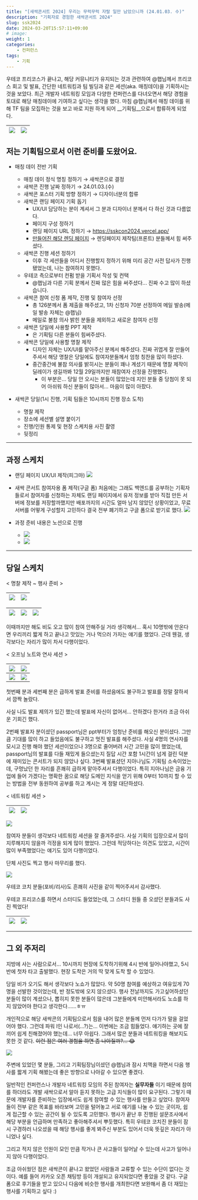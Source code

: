 ```yaml
---
title: "[새싹콘서트 2024] 우리는 무럭무럭 자랄 일만 남았으니까 (24.01.03. 수)"
description: "기획자로 경험한 새싹콘서트 2024"
slug: ssk2024
date: 2024-03-20T15:57:11+09:00
# image: 
weight: 1
categories:
    - 컨퍼런스
tags:
    - 기획
---
```



우테코 프리코스가 끝나고, 해당 커뮤니티가 유지되는 것과 관련하여 @햅님께서 프리코스 회고 및 발표, 간단한 네트워킹과 팀 빌딩과 같은 세션(aka. 매칭데이)을 기획하시는 것을 보았다. 
최근 개발자 네트워킹 모임과 다양한 컨퍼런스를 다녀오면서 해당 경험을 토대로 해당 매칭데이에 기여하고 싶다는 생각을 했다.
마침 @햅님께서 매칭 데이를 위해 TF 팀을 모집하는 것을 보고 바로 지원 하게 되어 __기획팀__으로서 합류하게 되었다.


![](https://velog.velcdn.com/images/yeseul/post/a2957bc6-5188-41ed-9b96-954fbdfd5dd2/image.png) | ![](https://velog.velcdn.com/images/yeseul/post/5c8678cc-3a23-4cb5-b031-78971e2fe553/image.png)
-- | -- |


## 저는 기획팀으로서 이런 준비를 도왔어요.
- 매칭 데이 전반 기획
  - 매칭 데이 정식 명칭 정하기 → 새싹콘으로 결정
  - 새싹콘 진행 날짜 정하기 → 24.01.03.(수)
  - 새싹콘 포스터 기획 방향 정하기 → 디자이너분의 합류
  - 새싹콘 랜딩 페이지 기획 돕기
     - UX/UI 담당하는 분이 계셔서 그 분과 디자이너 분께서 다 하신 것과 다름없다.
     - 페이지 구성 정하기
     - 랜딩 페이지 URL 정하기 → https://sskcon2024.vercel.app/
     - [만들어진 해당 렌딩 페이지](https://sskcon2024.vercel.app/) →  렌딩페이지 제작팀(프론트) 분들께서 힘 써주셨다.
  - 새싹콘 진행 세션 정하기
    - 이후 각 세션들을 어디서 진행할지 정하기 위해 미리 공간 사전 답사가 진행 됐었는데, 나는 참여하지 못했다.
  - 우테코 측으로부터 컨펌 받을 기획서 작성 및 컨택
    - @햅님과 다른 기획 분께서 진짜 많은 힘을 써주셨다... 진짜 수고 많이 하셨습니다.
  - 새싹콘 참여 신청 폼 제작, 진행 및 참여자 선정
    - 총 126분께서 폼 제출을 해주셨고, 1차 신청자 70분 선정하여 메일 발송(메일 발송 자체는 @햅님)
    - 메일로 불참 의사 밝힌 분들을 제외하고 새로운 참여자 선정
  - 새싹콘 당일에 사용할 PPT 제작
    - 은 기획팀 다른 분들이 힘써주셨다.
  - 새싹콘 당일에 사용할 명찰 제작
    - 디자인 자체는 UX/UI를 맡아주신 분께서 해주셨다. 진짜 귀엽게 잘 만들어주셔서 해당 명찰은 당일에도 참여자분들께서 엄청 칭찬을 많이 하셨다.
    - 중간중간에 불참 의사를 밝히시는 분들이 꽤나 계셨기 때문에 명찰 제작이 딜레이가 생길까봐 12월 29일까지만 재참여자 선정을 진행했다.
      - 이 부분은... 당일 안 오시는 분들이 많았는데 지인 분들 중 당첨이 못 되어 아쉬워 하신 분들이 많아서... 마음이 많이 아팠다.


- 새싹콘 당일(1시 진행, 기획 팀들은 10시까지 진행 장소 도착)
  - 명찰 제작
  - 장소에 세션별 설명 붙이기
  - 진행/인원 통제 및 현장 스케치용 사진 촬영
  - 뒷정리

---

## 과정 스케치
- 랜딩 페이지 UX/UI 제작(피그마)
![](https://velog.velcdn.com/images/yeseul/post/1f821bec-3da5-45e2-866f-534d4fe54697/image.png)

- 새싹 콘서트 참여자용 폼 제작(구글 폼)
처음에는 그래도 백엔드를 공부하는 기획자들로서 참여자를 신청하는 자체도 랜딩 페이지에서 유저 정보를 받아 직접 만든 서버에 정보를 저장할까했지만 배포까지의 시간도 얼마 남지 않았던 상황이었고, 무료 서버를 어떻게 구성할지 고민하다 결국 전부 폐기하고 구글 폼으로 받기로 했다.
![](https://velog.velcdn.com/images/yeseul/post/5ec2a9ce-d469-48c2-af83-dde9f9992bdd/image.png)

- 과정 준비 내용은 노션으로 진행
  - ![](https://velog.velcdn.com/images/yeseul/post/6109e444-94aa-4c1d-9cc2-b6e6a9cbd591/image.png)
  - ![](https://velog.velcdn.com/images/yeseul/post/5cdf2bef-5003-4550-bfe6-2f74b88dbceb/image.png)

---

## 당일 스케치
< 명찰 제작 ~ 행사 준비 >

![](https://velog.velcdn.com/images/yeseul/post/c6e0fe80-a520-409a-8af5-1d0e463afcd2/image.jpeg) | ![](https://velog.velcdn.com/images/yeseul/post/30e8922b-eee1-4be3-a5c2-38ec0dbcb449/image.jpeg)
-- | -- |

![](https://velog.velcdn.com/images/yeseul/post/3649eb57-271b-430e-b2c0-53ae40a12960/image.png) | ![](https://velog.velcdn.com/images/yeseul/post/a3fb972b-e545-4742-aa28-b74ea8c1e016/image.png) | ![](https://velog.velcdn.com/images/yeseul/post/94347a24-9488-47e6-aa23-c3d6818c93a0/image.jpeg)
-- | -- | -- |

이때까지만 해도 비도 오고 많이 참여 안해주실 거라 생각해서... 혹시 10명밖에 안온다면 우리끼리 짧게 하고 끝나고 맛있는 거나 먹으러 가자는 얘기를 했었다.
근데 웬걸, 생각보다는 자리가 많이 차서 다행이었다.

< 오프닝 노트와 연사 세션 >

![](https://velog.velcdn.com/images/yeseul/post/c0446178-30ec-4afb-96fe-af0944efc2f2/image.jpeg) | ![](https://velog.velcdn.com/images/yeseul/post/ada26869-c0c1-416b-a819-2b68c7dff81c/image.png)
-- | -- |
![](https://velog.velcdn.com/images/yeseul/post/f26e60b8-8586-4139-a584-25bcffc0fbbb/image.jpeg) | ![](https://velog.velcdn.com/images/yeseul/post/bf5cf78f-1c0c-46b9-a538-e888b64b6169/image.jpeg)

첫번째 분과 세번째 분은 급하게 발표 준비를 하셨음에도 불구하고 발표를 정말 잘하셔서 깜짝 놀랐다.

사실 나도 발표 제의가 있긴 했는데 발표에 자신이 없어서... 안하겠다 한거라 조금 아쉬운 기회긴 했다.

2번째 발표자 분이셨던 passport님은 ppt부터가 엄청난 준비를 해오신 분이셨다.
그만큼 기대를 많이 하고 들었음에도 불구하고 멋진 발표를 해주셨다.
사실 4명의 연사자를 모시고 진행 해야 했던 세션이었으나 3명으로 줄어버려 시간 고민을 많이 했었는데, passport님의 발표를 다들 재밌게 들으셨는지 질답 시간 포함 1시간이 넘게 걸린 덕분에 재미있는 콘서트가 되지 않았나 싶다.
3번째 발표셨던 지아나님도 기획팀 소속이었는데, 구멍났던 한 자리를 흔쾌히 급하게 맡아주셔서 다행이었다. 특히 지아나님은 금융 기업에 들어 가겠다는 명확한 꿈으로 해당 도메인 지식을 얻기 위해 0부터 10까지 할 수 있는 방법을 전부 동원하여 공부를 하고 계시는 게 정말 대단하셨다.

< 네트워킹 세션 >

![](https://velog.velcdn.com/images/yeseul/post/c11bcbde-be59-4aac-879d-d7a097c021ce/image.jpeg) | ![](https://velog.velcdn.com/images/yeseul/post/9b82be57-1267-4d45-8ec0-860d3554fc6b/image.jpeg)
-- | -- |
![](https://velog.velcdn.com/images/yeseul/post/7d922e79-e572-44fe-be4b-727c6f33e0fb/image.jpeg)

참여자 분들이 생각보다 네트워킹 세션을 잘 즐겨주셨다.
사실 기획의 입장으로서 많이 지루해지지 않을까 걱정을 되게 많이 했었다.
그런데 적당하다는 의견도 있었고, 시간이 많이 부족했었다는 얘기도 있어 다행이었다.

단체 사진도 찍고 행사 마무리를 했다.

![](https://velog.velcdn.com/images/yeseul/post/e502fe78-df41-426e-84e6-0071928e9c9c/image.jpeg)

우테코 코치 분들(포비/리사)도 흔쾌히 사진을 같이 찍어주셔서 감사했다.

우테코 프리코스를 하면서 스터디도 들었었는데, 그 스터디 원들 중 오셨던 분들과도 사진 찍었다!

![](https://velog.velcdn.com/images/yeseul/post/e6b46a18-6c25-4f64-a53e-3a328ecf0334/image.jpeg) | ![](https://velog.velcdn.com/images/yeseul/post/82df2317-d0b5-4df1-9f1e-3abaae3edad1/image.jpeg)
-- | -- |



---

## 그 외 주저리
지방에 사는 사람으로서... 10시까지 현장에 도착하기위해 4시 반에 일어나야했고, 5시반에 첫차 타고 출발했다. 현장 도착은 거의 딱 맞게 도착 할 수 있었다.

당일 비가 오기도 해서 생각보다 노쇼가 많았다. 약 50명 참여를 예상하고 여유있게 70명을 선발한 것이었는데, 반 정도밖에 오지 않으셨다. 행사 전날까지도 가고싶어하셨던 분들이 많이 계셨으나, 뽑히지 못한 분들이 많은데 그분들에게 미안해서라도 노쇼를 하지 않았어야 한다고 생각한다......ㅎㅠ

개인적으로 해당 새싹콘의 기획팀으로서 힘을 내어 많은 분들께 먼저 다가가 말을 걸었어야 했다. 그런데 파워 I인 나로서(...?)는... 이번에는 조금 힘들었다. 얘기하는 곳에 잘 끼어 쉽게 친해졌어야 했는데... 너무 아쉽다. 그래서 많은 분들과 네트워킹을 해보지도 못한 것 같다. ~~이런 점은 여러 경험을 하면 좀 나아질까?... 😂~~

![](https://velog.velcdn.com/images/yeseul/post/727d5fdd-4857-4c8a-8161-827b1a2c8e2c/image.png)

주변에 있었던 몇 분들, 그리고 기획팀장님이셨던 @햅님과 잠시 치맥을 하면서 다음 행사를 짧게 기획 해봤는데 좋은 방향으로 나아갈 수 있으면 좋겠다.

일반적인 컨퍼런스나 개발자 네트워킹 모임의 주된 참여자는 __실무자들__ 이기 때문에 참여를 하더라도 개발 새싹으로서 알아 듣지 못하는 고급 지식들이 많이 요구된다. 그렇기 때문에 개발자를 준비하는 입장에서도 쉽게 참여할 수 있는 행사를 만들고 싶었다. 참여자들이 전부 같은 목표를 바라보며 고민을 털어놓고 서로 얘기를 나눌 수 있는 곳이자, 쉽게 접근할 수 있는 공간이 될 수 있도록 고민했다. 행사가 끝난 후 진행된 설문조사에서 해당 부분을 언급하며 만족하고 좋아해주셔서 뿌듯했다. 특히 우테코 코치진 분들이 잠시 구경하러 나오셨을 때 해당 행사를 좋게 봐주신 부분도 있어서 더욱 뜻깊은 자리가 아니었나 싶다.

그리고 적지 않은 인원이 모인 만큼 작거나 큰 사고들이 일어날 수 있는데 사고가 일어나지 않아 다행이었다.

조금 아쉬웠던 점은 새싹콘이 끝나고 왔었던 사람들과 교류할 수 있는 수단이 없다는 것이다. 예를 들어 카카오 오픈 채팅방 등이 개설되고 유지되었다면 좋았을 것 같다. 구글 폼으로 후기들을 받고 있으니 다음에 비슷한 행사를 개최한다면 보완해서 좀 더 재밌는 행사를 기획하고 싶다 :)
